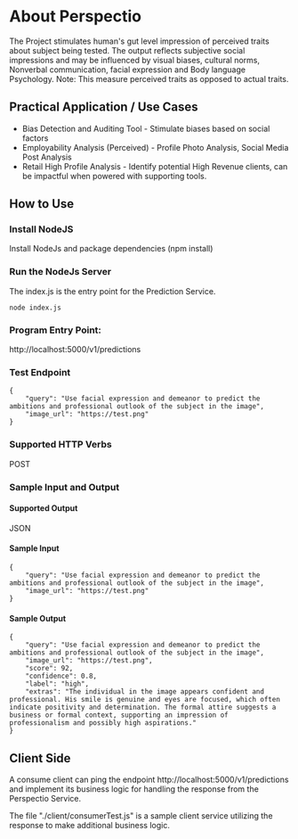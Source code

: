 # About Perspectio
The Project stimulates human's gut level impression of perceived traits about subject being tested.
The output reflects subjective social impressions and may be influenced by visual biases, cultural norms, Nonverbal communication, facial expression and Body language Psychology.
Note: This measure perceived traits as opposed to actual traits.

## Practical Application / Use Cases
<ul>
    <li>Bias Detection and Auditing Tool - Stimulate biases based on social factors</li>
    <li>Employability Analysis (Perceived) - Profile Photo Analysis, Social Media Post Analysis</li>
    <li>Retail High Profile Analysis - Identify potential High Revenue clients, can be impactful when powered with supporting tools.</li>
</ul>

## How to Use
### Install NodeJS
Install NodeJs and package dependencies (npm install)
### Run the NodeJs Server
The index.js is the entry point for the Prediction Service.
```
node index.js
```

### Program Entry Point:

http://localhost:5000/v1/predictions
### Test Endpoint
```
{
    "query": "Use facial expression and demeanor to predict the ambitions and professional outlook of the subject in the image",
    "image_url": "https://test.png"
}
```

### Supported HTTP Verbs
POST

### Sample Input and Output

#### Supported Output
JSON



#### Sample Input
```
{
    "query": "Use facial expression and demeanor to predict the ambitions and professional outlook of the subject in the image",
    "image_url": "https://test.png"
}
```

#### Sample Output
```
{
    "query": "Use facial expression and demeanor to predict the ambitions and professional outlook of the subject in the image",
    "image_url": "https://test.png",
    "score": 92,
    "confidence": 0.8,
    "label": "high",
    "extras": "The individual in the image appears confident and professional. His smile is genuine and eyes are focused, which often indicate positivity and determination. The formal attire suggests a business or formal context, supporting an impression of professionalism and possibly high aspirations."
}
```

## Client Side
A consume client can ping the endpoint http://localhost:5000/v1/predictions and implement its business logic for handling the response from the Perspectio Service.

The file "./client/consumerTest.js" is a sample client service utilizing the response to make additional business logic.
